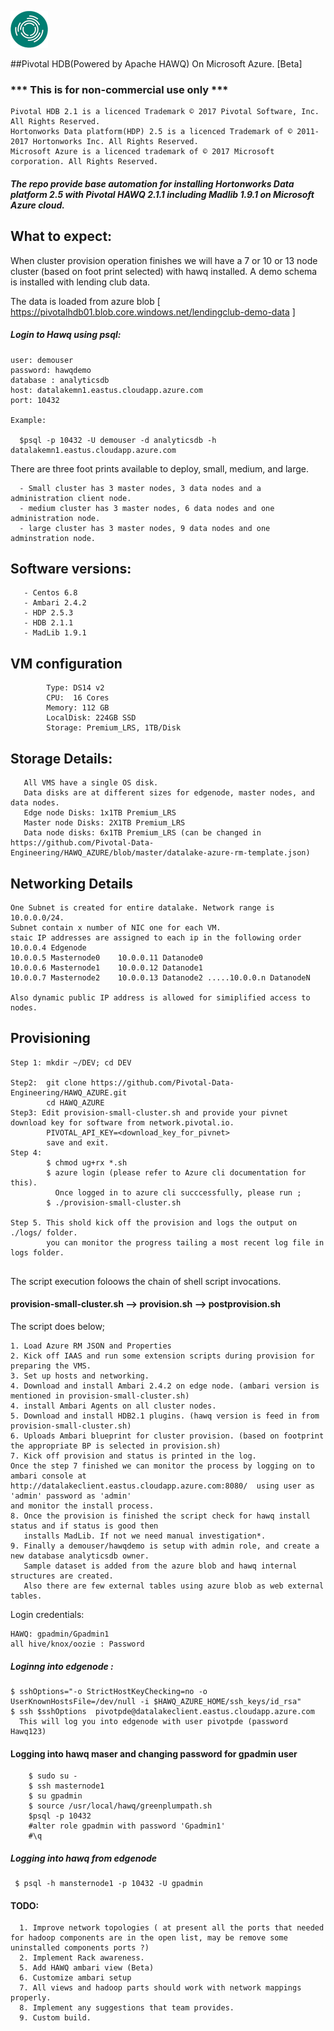 ![alt text](https://github.com/Pivotal-Data-Engineering/HAWQ_AZURE/blob/master/images/HDB-icon.png "Logo") 

##Pivotal HDB(Powered by Apache HAWQ) On Microsoft Azure. [Beta]

### *** This is for non-commercial use only ***
    Pivotal HDB 2.1 is a licenced Trademark © 2017 Pivotal Software, Inc. All Rights Reserved.
    Hortonworks Data platform(HDP) 2.5 is a licenced Trademark of © 2011-2017 Hortonworks Inc. All Rights Reserved.
    Microsoft Azure is a licenced trademark of © 2017 Microsoft corporation. All Rights Reserved.
    
##### The repo provide base automation for installing Hortonworks Data platform 2.5 with Pivotal HAWQ 2.1.1 including Madlib 1.9.1 on Microsoft Azure cloud. 
## What to expect:
When cluster provision operation finishes we will have a 7 or 10 or 13 node cluster (based on foot print selected) with hawq installed. A demo schema is installed with lending club data. 

The data is loaded from azure blob [ https://pivotalhdb01.blob.core.windows.net/lendingclub-demo-data ]

##### Login to Hawq using psql:
```
user: demouser
password: hawqdemo
database : analyticsdb
host: datalakemn1.eastus.cloudapp.azure.com
port: 10432

Example:

  $psql -p 10432 -U demouser -d analyticsdb -h datalakemn1.eastus.cloudapp.azure.com

```
There are three foot prints available to deploy, small, medium, and large. 

```
  - Small cluster has 3 master nodes, 3 data nodes and a administration client node.
  - medium cluster has 3 master nodes, 6 data nodes and one administration node.
  - large cluster has 3 master nodes, 9 data nodes and one adminstration node.
```
## Software versions:
```
   - Centos 6.8
   - Ambari 2.4.2
   - HDP 2.5.3
   - HDB 2.1.1
   - MadLib 1.9.1
```

## VM configuration
```
        Type: DS14 v2
        CPU:  16 Cores
        Memory: 112 GB
        LocalDisk: 224GB SSD
        Storage: Premium_LRS, 1TB/Disk
```    

## Storage Details:
```
   All VMS have a single OS disk.
   Data disks are at different sizes for edgenode, master nodes, and data nodes.
   Edge node Disks: 1x1TB Premium_LRS
   Master node Disks: 2X1TB Premium_LRS
   Data node disks: 6x1TB Premium_LRS (can be changed in https://github.com/Pivotal-Data-Engineering/HAWQ_AZURE/blob/master/datalake-azure-rm-template.json)
```   
## Networking Details   
```
One Subnet is created for entire datalake. Network range is 10.0.0.0/24.
Subnet contain x number of NIC one for each VM.
staic IP addresses are assigned to each ip in the following order
10.0.0.4 Edgenode
10.0.0.5 Masternode0    10.0.0.11 Datanode0
10.0.0.6 Masternode1    10.0.0.12 Datanode1
10.0.0.7 Masternode2    10.0.0.13 Datanode2 .....10.0.0.n DatanodeN

Also dynamic public IP address is allowed for simiplified access to nodes. 

```
## Provisioning
```
Step 1: mkdir ~/DEV; cd DEV

Step2:  git clone https://github.com/Pivotal-Data-Engineering/HAWQ_AZURE.git
        cd HAWQ_AZURE
Step3: Edit provision-small-cluster.sh and provide your pivnet download key for software from network.pivotal.io.
        PIVOTAL_API_KEY=<download_key_for_pivnet> 
        save and exit.
Step 4: 
        $ chmod ug+rx *.sh
        $ azure login (please refer to Azure cli documentation for this).
          Once logged in to azure cli succcessfully, please run ;
        $ ./provision-small-cluster.sh
        
Step 5. This shold kick off the provision and logs the output on ./logs/ folder.
        you can monitor the progress tailing a most recent log file in logs folder.
        
```        
The script execution foloows the chain of shell script invocations.
#### provision-small-cluster.sh --> provision.sh --> postprovision.sh

The script does below;
```
1. Load Azure RM JSON and Properties
2. Kick off IAAS and run some extension scripts during provision for preparing the VMS.
3. Set up hosts and networking.
4. Download and install Ambari 2.4.2 on edge node. (ambari version is mentioned in provision-small-cluster.sh)
4. install Ambari Agents on all cluster nodes.
5. Download and install HDB2.1 plugins. (hawq version is feed in from provision-small-cluster.sh)
6. Uploads Ambari blueprint for cluster provision. (based on footprint the appropriate BP is selected in provision.sh)
7. Kick off provision and status is printed in the log.
Once the step 7 finished we can monitor the process by logging on to ambari console at 
http://datalakeclient.eastus.cloudapp.azure.com:8080/  using user as 'admin' password as 'admin'
and monitor the install process.
8. Once the provision is finished the script check for hawq install status and if status is good then 
   installs MadLib. If not we need manual investigation*.
9. Finally a demouser/hawqdemo is setup with admin role, and create a new database analyticsdb owner.
   Sample dataset is added from the azure blob and hawq internal structures are created. 
   Also there are few external tables using azure blob as web external tables.

```

Login credentials:
```
HAWQ: gpadmin/Gpadmin1
all hive/knox/oozie : Password
```
##### Loginng into edgenode :
```
$ sshOptions="-o StrictHostKeyChecking=no -o UserKnownHostsFile=/dev/null -i $HAWQ_AZURE_HOME/ssh_keys/id_rsa"
$ ssh $sshOptions  pivotpde@datalakeclient.eastus.cloudapp.azure.com
  This will log you into edgenode with user pivotpde (password Hawq123)
```  
#### Logging into hawq maser and changing password for gpadmin user
```
    $ sudo su -
    $ ssh masternode1
    $ su gpadmin
    $ source /usr/local/hawq/greenplumpath.sh
    $psql -p 10432
    #alter role gpadmin with password 'Gpadmin1'
    #\q
```    
##### Logging into hawq from edgenode
```
 $ psql -h mansternode1 -p 10432 -U gpadmin  
```

#### TODO:
```
  1. Improve network topologies ( at present all the ports that needed for hadoop components are in the open list, may be remove some uninstalled components ports ?)
  2. Implement Rack awareness.
  5. Add HAWQ ambari view (Beta)
  6. Customize ambari setup
  7. All views and hadoop parts should work with network mappings properly.
  8. Implement any suggestions that team provides.
  9. Custom build.
  
